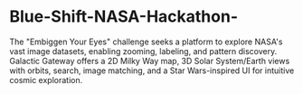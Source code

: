 # Blue-Shift-NASA-Hackathon-
The "Embiggen Your Eyes" challenge seeks a platform to explore NASA's vast image datasets, enabling zooming, labeling, and pattern discovery. Galactic Gateway offers a 2D Milky Way map, 3D Solar System/Earth views with orbits, search, image matching, and a Star Wars-inspired UI for intuitive cosmic exploration.

